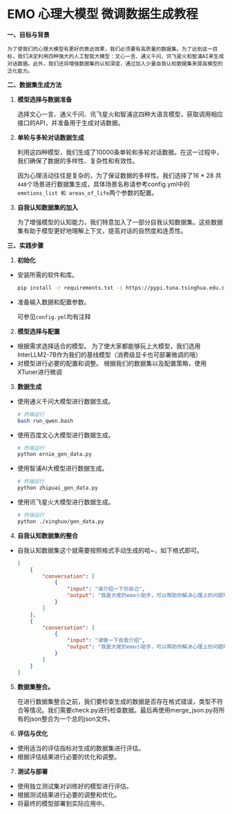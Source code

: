 # EMO 心理大模型 微调数据生成教程

**一、目标与背景**

    为了使我们的心理大模型有更好的表达效果，我们必须要有高质量的数据集。为了达到这一目标，我们决定利用四种强大的人工智能大模型：文心一言、通义千问、讯飞星火和智浦AI来生成对话数据。此外，我们还将增强数据集的认知深度，通过加入少量自我认知数据集来提高模型的泛化能力。

**二、数据集生成方法**

1. **模型选择与数据准备**

    选择文心一言、通义千问、讯飞星火和智浦这四种大语言模型，获取调用相应接口的API，并准备用于生成对话数据。
2. **单轮与多轮对话数据生成**

    利用这四种模型，我们生成了10000条单轮和多轮对话数据。在这一过程中，我们确保了数据的多样性、复杂性和有效性。

    因为心理活动往往是复杂的，为了保证数据的多样性。我们选择了16 * 28 共`448`个场景进行数据集生成，具体场景名称请参考config.yml中的 `emotions_list 和 areas_of_life`两个参数的配置。

3. **自我认知数据集的加入**

    为了增强模型的认知能力，我们特意加入了一部分自我认知数据集。这些数据集有助于模型更好地理解上下文，提高对话的自然度和连贯性。


**三、实践步骤**

1. **初始化**
* 安装所需的软件和库。
    ```bash
    pip install -r requirements.txt -i https://pypi.tuna.tsinghua.edu.cn/simple
    ```

* 准备输入数据和配置参数。

    可参见`config.yml`均有注释

2. **模型选择与配置**
* 根据需求选择适合的模型。
    为了使大家都能够玩上大模型，我们选用InterLLM2-7B作为我们的基线模型（消费级显卡也可部署微调的哦）
* 对模型进行必要的配置和调整。
    根据我们的数据集以及配置策略，使用XTuner进行微调
3. **数据生成**
* 使用通义千问大模型进行数据生成。
    ```bash
    # 终端运行
    bash run_qwen.bash
    ```
* 使用百度文心大模型进行数据生成。
    ```bash
    # 终端运行
    python ernie_gen_data.py
    ```
* 使用智浦AI大模型进行数据生成。
    ```bash
    # 终端运行
    python zhipuai_gen_data.py
    ```
* 使用讯飞星火大模型进行数据生成。
    ```bash
    # 终端运行
    python ./xinghuo/gen_data.py
    ```
4. **自我认知数据集的整合**
* 自我认知数据集这个就需要按照格式手动生成的哈~，如下格式即可。
    ```json
    [
        {
            "conversation": [
                {
                    "input": "请介绍一下你自己",
                    "output": "我是大佬的emo小助手，可以帮助你解决心理上的问题哦"
                }
            ]
        },
        {
            "conversation": [
                {
                    "input": "请做一下自我介绍",
                    "output": "我是大佬的emo小助手，可以帮助你解决心理上的问题哦"
                }
            ]
        }
    ]
    ```

5. **数据集整合。**

    在进行数据集整合之前，我们要检查生成的数据是否存在格式错误，类型不符合等情况。我们需要check.py进行检查数据。最后再使用merge_json.py将所有的json整合为一个总的json文件。

6. **评估与优化**
* 使用适当的评估指标对生成的数据集进行评估。
* 根据评估结果进行必要的优化和调整。
7. **测试与部署**
* 使用独立测试集对训练好的模型进行评估。
* 根据测试结果进行必要的调整和优化。
* 将最终的模型部署到实际应用中。